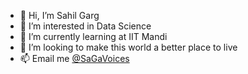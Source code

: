 - 👋 Hi, I’m Sahil Garg
- 👀 I’m interested in Data Science
- 🌱 I’m currently learning at IIT Mandi
- 💞️ I’m looking to make this world a better place to live
- 📫 Email me [@SaGaVoices](mailto:sagavoices@gmail.com?subject=[GitHub]%20Source%20Han%20Sans)

<!---
SaGaVoices/SaGaVoices is a ✨ special ✨ repository because its `README.md` (this file) appears on your GitHub profile.
You can click the Preview link to take a look at your changes.
--->
